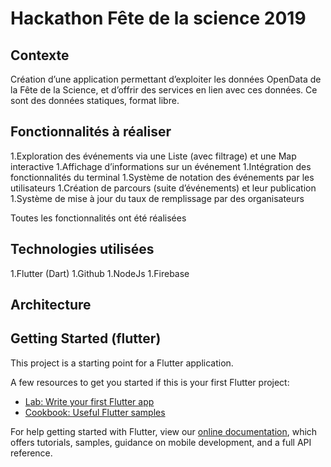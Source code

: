 # Hackathon Fête de la science 2019

## Contexte

Création d’une application permettant d’exploiter les données OpenData de la Fête de la Science, et d’offrir des services en lien avec ces données.
Ce sont des données statiques, format libre.

## Fonctionnalités à réaliser

1.Exploration des événements via une Liste (avec filtrage) et une Map interactive
1.Affichage d’informations sur un événement
1.Intégration des fonctionnalités du terminal
1.Système de notation des événements par les utilisateurs
1.Création de parcours (suite d’événements) et leur publication
1.Système de mise à jour du taux de remplissage par des organisateurs

Toutes les fonctionnalités ont été réalisées

## Technologies utilisées

1.Flutter (Dart)
1.Github
1.NodeJs
1.Firebase

## Architecture





## Getting Started (flutter)

This project is a starting point for a Flutter application.

A few resources to get you started if this is your first Flutter project:

- [Lab: Write your first Flutter app](https://flutter.dev/docs/get-started/codelab)
- [Cookbook: Useful Flutter samples](https://flutter.dev/docs/cookbook)

For help getting started with Flutter, view our
[online documentation](https://flutter.dev/docs), which offers tutorials,
samples, guidance on mobile development, and a full API reference.
